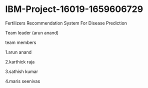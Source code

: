 # IBM-Project-16019-1659606729
Fertilizers Recommendation System For Disease Prediction

Team leader (arun anand)

team members

1.arun anand

2.karthick raja

3.sathish kumar

4.maris seenivas
